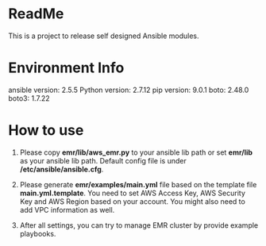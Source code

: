 # ReadMe
This is a project to release self designed Ansible modules. 

# Environment Info
ansible version: 2.5.5
Python  version: 2.7.12
pip version: 9.0.1 
boto: 2.48.0
boto3: 1.7.22

# How to use
1. Please copy **emr/lib/aws_emr.py** to your ansible lib path or set **emr/lib** as your ansible lib path. Default config file is under **/etc/ansible/ansible.cfg**. 

2. Please generate **emr/examples/main.yml** file based on the template file **main.yml.template**. You need to set AWS Access Key, AWS Security Key and AWS Region based on your account. You might also need to add VPC information as well.  

3. After all settings, you can try to manage EMR cluster by provide example playbooks. 
